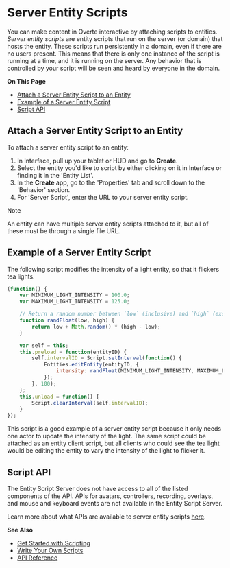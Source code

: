 # Server Entity Scripts

You can make content in Overte interactive by attaching scripts to entities. *Server entity scripts* are entity scripts that run on the server (or domain) that hosts the entity. These scripts run persistently in a domain, even if there are no users present. This means that there is only one instance of the script is running at a time, and it is running on the server. Any behavior that is controlled by your script will be seen and heard by everyone in the domain.

**On This Page**
* [Attach a Server Entity Script to an Entity](#attach-a-server-entity-script-to-an-entity)
* [Example of a Server Entity Script](#example-of-a-server-entity-script)
* [Script API](#script-api)

## Attach a Server Entity Script to an Entity
To attach a server entity script to an entity:
1. In Interface, pull up your tablet or HUD and go to **Create**.
2. Select the entity you'd like to script by either clicking on it in Interface or finding it in the 'Entity List'.
3. In the **Create** app, go to the 'Properties' tab and scroll down to the 'Behavior' section.
4. For 'Server Script', enter the URL to your server entity script.

<div class="admonition note">
    <p class="admonition-title">Note</p>
    <p>An entity can have multiple server entity scripts attached to it, but all of these must be through a single file URL. </p>
</div>

## Example of a Server Entity Script
The following script modifies the intensity of a light entity, so that it flickers tea lights.

```javascript
(function() {
    var MINIMUM_LIGHT_INTENSITY = 100.0;
    var MAXIMUM_LIGHT_INTENSITY = 125.0;

    // Return a random number between `low` (inclusive) and `high` (exclusive)
    function randFloat(low, high) {
        return low + Math.random() * (high - low);
    }

    var self = this;
    this.preload = function(entityID) {
        self.intervalID = Script.setInterval(function() {
            Entities.editEntity(entityID, {
                intensity: randFloat(MINIMUM_LIGHT_INTENSITY, MAXIMUM_LIGHT_INTENSITY)
            });
        }, 100);
    };
    this.unload = function() {
        Script.clearInterval(self.intervalID);
    }
});

```
This script is a good example of a server entity script because it only needs one actor to update the intensity of the light. The same script could be attached as an entity client script, but all clients who could see the tea light would be editing the entity to vary the intensity of the light to flicker it.

## Script API

The Entity Script Server does not have access to all of the listed components of the API. APIs for avatars, controllers, recording, overlays, and mouse and keyboard events are not available in the Entity Script Server.

Learn more about what APIs are available to server entity scripts [here](https://apidocs.overte.org/Entities.html).

**See Also**

- [Get Started with Scripting](get-started-with-scripting)
- [Write Your Own Scripts](write-scripts)
- [API Reference](https://apidocs.overte.org)
